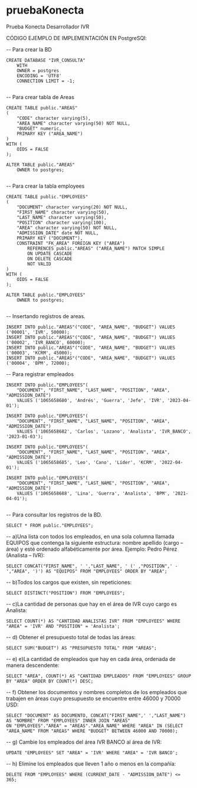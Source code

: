 # pruebaKonecta
Prueba Konecta Desarrollador IVR

CÓDIGO EJEMPLO DE IMPLEMENTACIÓN EN PostgreSQl:


-- Para crear la BD
```
CREATE DATABASE "IVR_CONSULTA"
    WITH 
    OWNER = postgres
    ENCODING = 'UTF8'
    CONNECTION LIMIT = -1;
    
  ```

-- Para crear tabla de Areas
```
CREATE TABLE public."AREAS"
(
    "CODE" character varying(5),
    "AREA_NAME" character varying(50) NOT NULL,
    "BUDGET" numeric,
    PRIMARY KEY ("AREA_NAME")
)
WITH (
    OIDS = FALSE
);

ALTER TABLE public."AREAS"
    OWNER to postgres;
    
```

-- Para crear la tabla employees
```
CREATE TABLE public."EMPLOYEES"
(
    "DOCUMENT" character varying(20) NOT NULL,
    "FIRST_NAME" character varying(50),
    "LAST_NAME" character varying(50),
    "POSITION" character varying(100),
    "AREA" character varying(50) NOT NULL,
    "ADMISSION_DATE" date NOT NULL,
    PRIMARY KEY ("DOCUMENT"),
    CONSTRAINT "FK_AREA" FOREIGN KEY ("AREA")
        REFERENCES public."AREAS" ("AREA_NAME") MATCH SIMPLE
        ON UPDATE CASCADE
        ON DELETE CASCADE
        NOT VALID
)
WITH (
    OIDS = FALSE
);

ALTER TABLE public."EMPLOYEES"
    OWNER to postgres;
    
```

-- Insertando registros de areas.

```
INSERT INTO public."AREAS"("CODE", "AREA_NAME", "BUDGET") VALUES ('00001', 'IVR', 50000);
INSERT INTO public."AREAS"("CODE", "AREA_NAME", "BUDGET") VALUES ('00002', 'IVR_BANCO', 60000);
INSERT INTO public."AREAS"("CODE", "AREA_NAME", "BUDGET") VALUES ('00003', 'KCRM', 45000);
INSERT INTO public."AREAS"("CODE", "AREA_NAME", "BUDGET") VALUES ('00004', 'BPM', 72000);
```

-- Para registrar empleados
```
INSERT INTO public."EMPLOYEES"(
	"DOCUMENT", "FIRST_NAME", "LAST_NAME", "POSITION", "AREA", "ADMISSION_DATE")
	VALUES ('1065658680', 'Andrés', 'Guerra', 'Jefe', 'IVR', '2023-04-01');
	
INSERT INTO public."EMPLOYEES"(
	"DOCUMENT", "FIRST_NAME", "LAST_NAME", "POSITION", "AREA", "ADMISSION_DATE")
	VALUES ('1065658682', 'Carlos', 'Lozano', 'Analista', 'IVR_BANCO', '2023-01-03');
	
INSERT INTO public."EMPLOYEES"(
	"DOCUMENT", "FIRST_NAME", "LAST_NAME", "POSITION", "AREA", "ADMISSION_DATE")
	VALUES ('1065658685', 'Leo', 'Cano', 'Líder', 'KCRM', '2022-04-01');
	
INSERT INTO public."EMPLOYEES"(
	"DOCUMENT", "FIRST_NAME", "LAST_NAME", "POSITION", "AREA", "ADMISSION_DATE")
	VALUES ('1065658688', 'Lina', 'Guerra', 'Analista', 'BPM', '2021-04-01');
  
```

-- Para consultar los registros de la BD.
```
SELECT * FROM public."EMPLOYEES";
```

-- a)Una lista con todos los empleados, en una sola columna llamada EQUIPOS que contenga la siguiente estructura: nombre apellido (cargo – área) y esté ordenado alfabéticamente por área. Ejemplo: Pedro Pérez (Analista – IVR):
```
SELECT CONCAT("FIRST_NAME", ' ',"LAST_NAME", ' (' ,"POSITION",' - ',"AREA", ')') AS "EQUIPOS" FROM "EMPLOYEES" ORDER BY "AREA";
```

-- b)Todos los cargos que existen, sin repeticiones:
```
SELECT DISTINCT("POSITION") FROM "EMPLOYEES";
```

-- c)La cantidad de personas que hay en el área de IVR cuyo cargo es Analista:
```
SELECT COUNT(*) AS "CANTIDAD ANALISTAS IVR" FROM "EMPLOYEES" WHERE "AREA" = 'IVR' AND "POSITION" = 'Analista';
```

-- d) Obtener el presupuesto total de todas las áreas:
```
SELECT SUM("BUDGET") AS "PRESUPUESTO TOTAL" FROM "AREAS"; 
```

-- e) e)La cantidad de empleados que hay en cada área, ordenada de manera descendente:
```
SELECT "AREA", COUNT(*) AS "CANTIDAD EMPLEADOS" FROM "EMPLOYEES" GROUP BY "AREA" ORDER BY COUNT(*) DESC;
```

-- f) Obtener los documentos y nombres completos de los empleados que trabajen en áreas cuyo presupuesto se encuentre entre 46000 y 70000 USD: 
```
SELECT "DOCUMENT" AS DOCUMENTO, CONCAT("FIRST_NAME",' ',"LAST_NAME") AS "NOMBRE" FROM "EMPLOYEES" INNER JOIN "AREAS" 
ON "EMPLOYEES"."AREA" = "AREAS"."AREA_NAME" WHERE "AREA" IN (SELECT "AREA_NAME" FROM "AREAS" WHERE "BUDGET" BETWEEN 46000 AND 70000);
```
-- g) Cambie los empleados del área IVR BANCO al área de IVR:
```
UPDATE "EMPLOYEES" SET "AREA" = 'IVR' WHERE "AREA" = 'IVR BANCO';
```

-- h) Elimine los empleados que lleven 1 año o menos en la compañía:
```
DELETE FROM "EMPLOYEES" WHERE (CURRENT_DATE - "ADMISSION_DATE") <= 365;
```

